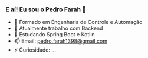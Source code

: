 ### E aí! Eu sou o Pedro Farah 👋



- 🤖 Formado em Engenharia de Controle e Automação
- 🔭 Atualmente trabalho com Backend
- 🌱 Estudando Spring Boot e Kotlin
- 📫 Email: pedro.farah1398@gmail.com
- ⚡ Curiosidade: ...

